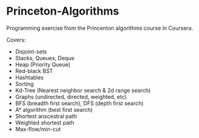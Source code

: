# Princeton-Algorithms

Programming exercise from the Princenton algorithms course in Coursera.

Covers:
* Disjoint-sets
* Stacks, Queues, Deque
* Heap (Priority Queue)
* Red-black BST
* Hashtables
* Sorting
* Kd-Tree (Nearest neighbor search & 2d range search)
* Graphs (undirected, directed, weighted, etc)
* BFS (breadth first search), DFS (depth first search)
* A* algorithm (best first search)
* Shortest anscestral path
* Weighted shortest path
* Max-flow/min-cut
